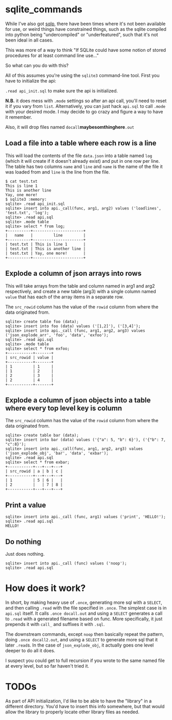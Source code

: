 # sqlite_commands

While I've also got [sqlp](https://github.com/drewcsillag/sqlp), there
have been times where it's not been available for use, or weird things
have constrained things, such as the sqlite compiled into python being
"undercompiled" or "underfeatured", such that it's not been ideal in
all cases.

This was more of a way to think "If SQLite could have some notion of
stored procedures for at least command line use..."

So what can you do with this? 

All of this assumes you're using the `sqlite3` command-line tool.
First you have to initialize the api:

`.read api_init.sql` to make sure the api is initialized.

**N.B.** it does mess with `.mode` settings so after an api call,
you'll need to reset it if you vary from `list`. Alternatively, you
can just hack `api.sql` to call `.mode` with your desired mode. I may
decide to go crazy and figure a way to have it remember.

Also, it will drop files named `docall`__maybesomthinghere__`.out`

## Load a file into a table where each row is a line

This will load the contents of the file `data.json` into a table named `log`
(which it will create if it doesn't already exist) and put in one row per
line. The table has two columns `name` and `line` and `name` is the name of 
the file it was loaded from and `line` is the line from the file.

```
$ cat test.txt
This is line 1
This is another line
Yay, one more!
$ sqlite3 :memory:
sqlite> .read api_init.sql
sqlite> insert into api._call(func, arg1, arg2) values ('loadlines', 'test.txt', 'log');
sqlite> .read api.sql
sqlite> .mode table
sqlite> select * from log;
+----------+----------------------+
|   name   |         line         |
+----------+----------------------+
| test.txt | This is line 1       |
| test.txt | This is another line |
| test.txt | Yay, one more!       |
+----------+----------------------+
```

## Explode a column of json arrays into rows
This will take arrays from the table and column named in arg1 and arg2 respectively, and create
a new table (arg3) with a single column named `value` that has each of the array items in a separate row.

The `src_rowid` column has the value of the `rowid` column from where the data originated from.
```
sqlite> create table foo (data);
sqlite> insert into foo (data) values ('[1,2]'), ('[3,4]');
sqlite> insert into api._call (func, arg1, arg2, arg3) values ('json_explode_arr', 'foo', 'data', 'exfoo');
sqlite> .read api.sql
sqlite> .mode table
sqlite> select * from exfoo;
+-----------+-------+
| src_rowid | value |
+-----------+-------+
| 1         | 1     |
| 1         | 2     |
| 2         | 3     |
| 2         | 4     |
+-----------+-------+
```

## Explode a column of json objects into a table where every top level key is column

The `src_rowid` column has the value of the `rowid` column from where the data originated from.
```
sqlite> create table bar (data);
sqlite> insert into bar (data) values ('{"a": 5, "b": 6}'), ('{"b": 7, "c":8}');
sqlite> insert into api._call(func, arg1, arg2, arg3) values ('json_explode_obj', 'bar', 'data', 'exbar');
sqlite> .read api.sql
sqlite> select * from exbar;
+-----------+---+---+---+
| src_rowid | a | b | c |
+-----------+---+---+---+
| 1         | 5 | 6 |   |
| 2         |   | 7 | 8 |
+-----------+---+---+---+
```

## Print a value
```
sqlite> insert into api._call (func, arg1) values ('print', 'HELLO!');
sqlite> .read api.sql
HELLO!
```

## Do nothing

Just does nothing.
```
sqlite> insert into api._call (func) values ('noop');
sqlite> .read api.sql
```

# How does it work?

In short, by making heavy use of `.once`, generating more sql with a
`SELECT`, and then calling `.read` with the file specified in
`.once`. The simplest case is in `api.sql` itself.  It calls `.once
docall.out` and using a `SELECT` generates a call to `.read` with a
generated filename based on func. More specifically, it just prepends
it with `call_` and suffixes it with `.sql`.

The downstream commands, except `noop` then basically repeat the
pattern, doing `.once docall2.out`, and using a `SELECT` to generate
more sql that it later `.read`s. In the case of `json_explode_obj`, it
actually goes one level deeper to do all it does.

I suspect you could get to full recursion if you wrote to the same
named file at every level, but so far haven't tried it.

# TODOs

As part of API initialization, I'd like to be able to have the
"library" in a different directory. You'd have to insert this info
somewhere, but that would allow the library to properly locate other
library files as needed.
